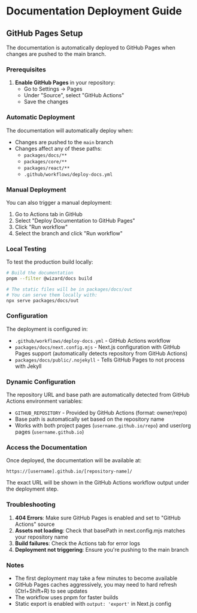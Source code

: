 # Documentation Deployment Guide

## GitHub Pages Setup

The documentation is automatically deployed to GitHub Pages when changes are pushed to the main branch.

### Prerequisites

1. **Enable GitHub Pages** in your repository:
   - Go to Settings → Pages
   - Under "Source", select "GitHub Actions"
   - Save the changes

### Automatic Deployment

The documentation will automatically deploy when:
- Changes are pushed to the `main` branch
- Changes affect any of these paths:
  - `packages/docs/**`
  - `packages/core/**` 
  - `packages/react/**`
  - `.github/workflows/deploy-docs.yml`

### Manual Deployment

You can also trigger a manual deployment:
1. Go to Actions tab in GitHub
2. Select "Deploy Documentation to GitHub Pages"
3. Click "Run workflow"
4. Select the branch and click "Run workflow"

### Local Testing

To test the production build locally:

```bash
# Build the documentation
pnpm --filter @wizard/docs build

# The static files will be in packages/docs/out
# You can serve them locally with:
npx serve packages/docs/out
```

### Configuration

The deployment is configured in:
- `.github/workflows/deploy-docs.yml` - GitHub Actions workflow
- `packages/docs/next.config.mjs` - Next.js configuration with GitHub Pages support (automatically detects repository from GitHub Actions)
- `packages/docs/public/.nojekyll` - Tells GitHub Pages to not process with Jekyll

### Dynamic Configuration

The repository URL and base path are automatically detected from GitHub Actions environment variables:
- `GITHUB_REPOSITORY` - Provided by GitHub Actions (format: owner/repo)
- Base path is automatically set based on the repository name
- Works with both project pages (`username.github.io/repo`) and user/org pages (`username.github.io`)

### Access the Documentation

Once deployed, the documentation will be available at:
```
https://[username].github.io/[repository-name]/
```

The exact URL will be shown in the GitHub Actions workflow output under the deployment step.

### Troubleshooting

1. **404 Errors**: Make sure GitHub Pages is enabled and set to "GitHub Actions" source
2. **Assets not loading**: Check that basePath in next.config.mjs matches your repository name
3. **Build failures**: Check the Actions tab for error logs
4. **Deployment not triggering**: Ensure you're pushing to the main branch

### Notes

- The first deployment may take a few minutes to become available
- GitHub Pages caches aggressively, you may need to hard refresh (Ctrl+Shift+R) to see updates
- The workflow uses pnpm for faster builds
- Static export is enabled with `output: 'export'` in Next.js config